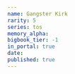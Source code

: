```yaml
---
name: Gangster Kirk
rarity: 5
series: tos
memory_alpha:
bigbook_tier: -1
in_portal: true
date:
published: true
---
```



